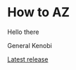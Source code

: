 # How to AZ
Hello there

General Kenobi

[Latest release](https://github.com/Gzozo/AZ/releases/latest)
